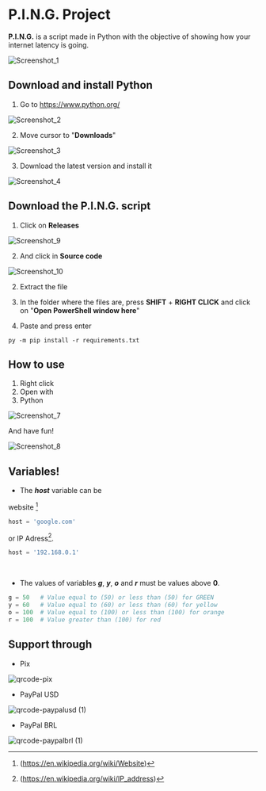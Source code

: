 # P.I.N.G. Project

**P.I.N.G.** is a script made in Python with the objective of showing how your internet latency is going.

![Screenshot_1](https://user-images.githubusercontent.com/104078248/209587534-10458fdb-34a8-4c79-b426-dbdd902d0154.png)
 
## Download and install Python 

1. Go to https://www.python.org/ 

![Screenshot_2](https://user-images.githubusercontent.com/104078248/209588133-3404e1cb-b7f1-4a08-8f15-5c48803ce29a.png)

2. Move cursor to "**Downloads**"

![Screenshot_3](https://user-images.githubusercontent.com/104078248/209588233-8a436eb1-867f-404a-91f4-adc0e5acaa31.png)

3. Download the latest version and install it

![Screenshot_4](https://user-images.githubusercontent.com/104078248/209588235-b87fad6d-37b0-4f3a-b1b2-297a8f004cd1.png)

## Download the P.I.N.G. script

1. Click on **Releases**

![Screenshot_9](https://user-images.githubusercontent.com/104078248/209731549-9272cd19-2c1b-4097-9165-7f24a796a45a.png)

2. And click in **Source code**

![Screenshot_10](https://user-images.githubusercontent.com/104078248/209731608-19ede64f-3ffc-441a-a32c-ba42cb561ac8.png)

2. Extract the file 

3. In the folder where the files are, press **SHIFT** + **RIGHT CLICK** and click on "**Open PowerShell window here**"

4. Paste and press enter

```shell
py -m pip install -r requirements.txt
```

## How to use

1. Right click
2. Open with
3. Python

![Screenshot_7](https://user-images.githubusercontent.com/104078248/209588441-297805c0-4c1e-4cf7-b30c-4c9d65226816.png)

And have fun!

![Screenshot_8](https://user-images.githubusercontent.com/104078248/209588538-ccf231fd-1774-4421-9eac-e128a03f7104.png)

## Variables!

 - The ***host*** variable can be
 
website [^1]
```python
host = 'google.com'
```
or IP Adress[^2].
```python
host = '192.168.0.1'
```
 
 - The values of variables ***g***, ***y***, ***o*** and ***r*** must be values above **0**.
 
```python
g = 50   # Value equal to (50) or less than (50) for GREEN
y = 60   # Value equal to (60) or less than (60) for yellow
o = 100  # Value equal to (100) or less than (100) for orange
r = 100  # Value greater than (100) for red
```

[^1]: (https://en.wikipedia.org/wiki/Website)
[^2]: (https://en.wikipedia.org/wiki/IP_address)

## Support through


 * Pix

  ![qrcode-pix](https://user-images.githubusercontent.com/104078248/209589139-08adb33c-9ce5-4dc0-a15d-4aa6fdd9c0ad.png)

 * PayPal USD 
 
  ![qrcode-paypalusd (1)](https://user-images.githubusercontent.com/104078248/209590580-1cb822d8-313e-4124-9953-2e66bc57ced6.png)
 
 * PayPal BRL
 
  ![qrcode-paypalbrl (1)](https://user-images.githubusercontent.com/104078248/209726203-6c0a8156-9c74-445f-9521-02b2ccbd7d90.png) 
